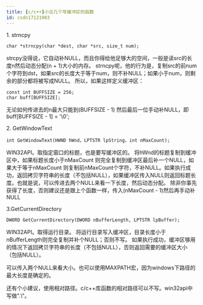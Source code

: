 ```yaml
---
title: [c/c++]小议几个写缓冲区的函数
id: csdn17121903
---
```


1\. strncpy

```
char *strncpy(char *dest, char *src, size_t num);
```

strcpy没得说，它自动补NULL，而且你得给他足够大的空间，一般是读src的长度n然后动态分配(n + 1)大小的内存。
strncpy呢，他的行为是，复制src的前num个字符到dst，如果src的长度大于等于num，则不补NULL；如果小于num，则剩余的部分都将被写成NULL。
所以，如果这样定义缓冲区：

```
const int BUFFSIZE = 256;
char buff[BUFFSIZE];
```

无论如何传进去的n最大只能到(BUFFSIZE - 1)
然后最后一位手动补NULL，即buff[BUFFSIZE - 1] = '\0';

2\. GetWindowText

```
int GetWindowText(HWND hWnd，LPTSTR lpString，int nMaxCount);
```

WIN32API。取指定窗口的标题，也是要写缓冲区的。
将hWnd的标题复制到缓冲区中，如果标题长度小于nMaxCount 则完全复制到缓冲区最后补一个NULL，如果大于等于nMaxCount 则复制前nMaxCount个字符，不补NULL。如果执行成功，返回拷贝字符串的长度（不包括NULL），如果缓冲区传入NULL则返回标题长度。也就是说，可以传进去两个NULL来看一下长度，然后动态分配。
除非你事先获得了长度，否则建议还是跟上个函数一样，传入(nMaxCount - 1)然后再手动补NULL

3.GetCurrentDirectory

```
DWORD GetCurrentDirectory(DWORD nBufferLength, LPTSTR lpBuffer);
```

WIN32API。取得运行目录。
将运行目录写入缓冲区，目录长度小于nBufferLength则完全复制并补个NULL；否则不写。
如果执行成功，缓冲区够用的情况下返回拷贝字符串的长度（不包括NULL），否则返回需要的缓冲区大小（包括NULL）。

可以传入两个NULL来看大小。也可以使用MAXPATH宏，因为windows下路径的最大长度是确定的。

还有个小建议，使用相对路径。c/c++库函数的相对路径可以不写。win32api中写做".\\"。